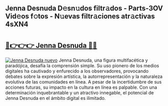 ## Jenna Desnuda D𝚎sn𝚞dos filtr𝚊dos - Parts-3OV Vid𝚎os f𝚘tos - N𝚞evas filtr𝚊ciones atr𝚊ctivas 4sXN4

# <h2><a href="http://mb4dcen.tromn.icu/?c=Jenna+Desnuda">🔗👉👉👉 Jenna Desnuda 🔗🔗</a></h2>

[![Jenna Desnuda nuevo](https://i.imgur.com/pEAQMta.gif)](http://mb4dcen.tromn.icu/?c=Jenna+Desnuda)
Jenna Desnuda, una figura multifacética y paradójica, desafía la comprensión simple. Su uso pionero de los medios digitales ha cautivado y enfurecido a los observadores, provocando debates sobre la expresión artística, la autorrepresentación y la naturaleza evolutiva de las comunidades en línea. A pesar de la incertidumbre de sus acciones futuras, su impacto en la cultura en línea es palpable. Con una determinación inquebrantable y un atractivo innegable, el potencial de Jenna Desnuda en el ámbito digital es ilimitado.

